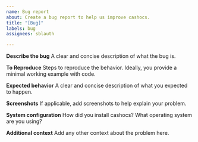 ```yaml
---
name: Bug report
about: Create a bug report to help us improve cashocs.
title: "[Bug]"
labels: bug
assignees: sblauth

---
```


**Describe the bug**
A clear and concise description of what the bug is.

**To Reproduce**
Steps to reproduce the behavior. Ideally, you provide a minimal working example with code.

**Expected behavior**
A clear and concise description of what you expected to happen.

**Screenshots**
If applicable, add screenshots to help explain your problem.

**System configuration**
How did you install cashocs? What operating system are you using?

**Additional context**
Add any other context about the problem here.
